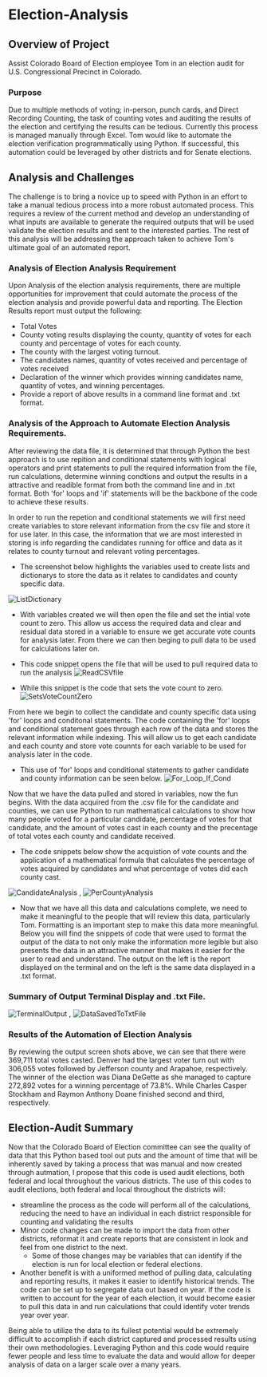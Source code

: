# Election-Analysis

## Overview of Project
Assist Colorado Board of Election employee Tom in an election audit for U.S. Congressional Precinct in Colorado.

### Purpose
Due to multiple methods of voting; in-person, punch cards, and Direct Recording Counting, the task of counting votes and auditing the results of the election and certifying the results can be tedious.  Currently this process is managed manually through Excel. Tom would like to automate the election verification programmatically using Python.  If successful, this automation could be leveraged by other districts and for Senate elections.

## Analysis and Challenges
The challenge is to bring a novice up to speed with Python in an effort to take a manual tedious process into a more robust automated process.  This requires a review of the current method and develop an understanding of what inputs are available to generate the required outputs that will be used validate the election results and sent to the interested parties. The rest of this analysis will be addressing the approach taken to achieve Tom's ultimate goal of an automated report.

### Analysis of Election Analysis Requirement

Upon Analysis of the election analysis requirements, there are multiple opportunities for improvement that could automate the process of the election analysis and provide powerful data and reporting.  The Election Results report must output the following: 

*  Total Votes
*  County voting results displaying the county, quantity of votes for each county and percentage of votes for each county. 
*  The county with the largest voting turnout.
*  The candidates names, quantity of votes received and percentage of votes received
*  Declaration of the winner which provides winning candidates name, quantity of votes, and winning percentages.
*  Provide a report of above results in a command line format and .txt format.

### Analysis of the Approach to Automate Election Analysis Requirements.
After reviewing the data file, it is determined that through Python the best approach is to use repition and conditional statements with logical operators and print statements to pull the required information from the file, run calculations, determine winning condtions and output the results in a attractive and readible format from both the command line and in .txt format.  Both 'for' loops and 'if' statements will be the backbone of the code to achieve these results. 

In order to run the repetion and conditional statements we will first need create variables to store relevant information from the csv file and store it for use later.  In this case, the information that we are most interested in storing is info regarding the candidates running for office and data as it relates to county turnout and relevant voting percentages.

*   The screenshot below highlights the variables used to create lists and dictionarys to store the data as it relates to candidates and county specific data.

![ListDictionary](Resources/ListDictionary.png)

*  With variables created we will then open the file and set the intial vote count to zero.  This allow us access the required data and clear and residual data stored in a variable to ensure we get accurate vote counts for analysis later. From there we can then beging to pull data to be used for calculations later on.

*  This code snippet opens the file that will be used to pull required data to run the analysis
![ReadCSVfile](Resources/ReadCSVfile.png)

*  While this snippet is the code that sets the vote count to zero.
![SetsVoteCountZero](Resources/SetsVoteCountZero.png)

From here we begin to collect the candidate and county specific data using 'for' loops and conditonal statements.  The code containing the 'for' loops and conditional statement goes through each row of the data and stores the relevant information while indexing.  This will allow us to get each candidate and each county and store vote counnts for each variable to be used for analysis later in the code.  

* This use of 'for' loops and conditional statements to gather candidate and county information can be seen below.
![For_Loop_If_Cond](Resources/For_Loop_If_Cond.png)

Now that we have the data pulled and stored in variables, now the fun begins.  With the data acquired from the .csv file for the candidate and counties, we can use Python to run mathematical calculations to show how many people voted for a particular candidate, percentage of votes for that candidate, and the amount of votes cast in each county and the precentage of total votes each county and candidate received.

* The code snippets below show the acquistion of vote counts and the application of a mathematical formula that calculates the percentage of votes acquired by candidates and what percentage of votes did each county cast.

![CandidateAnalysis](Resources/CandidateAnalysis.png) , ![PerCountyAnalysis](Resources/PerCountyAnalysis.png)

* Now that we have all this data and calculations complete, we need to make it meaningful to the people that will review this data, particularly Tom.  Formatting is an important step to make this data more meaningful.  Below you will find the snippets of code that were used to format the output of the data to not only make the information more legible but also presents the data in an attractive manner that makes it easier for the user to read and understand.  The output on the left is the report displayed on the terminal and on the left is the same data displayed in a .txt format.

### Summary of Output Terminal Display and .txt File.

![TerminalOutput](Resources/TerminalOutput.png) , ![DataSavedToTxtFile](Resources/DataSavedToTxtFile.png)

### Results of the Automation of Election Analysis

By reviewing the output screen shots above, we can see that there were 369,711 total votes casted.  Denver had the largest voter turn out with 306,055 votes followed by Jefferson county and Arapahoe, respectively.  The winner of the election was Diana DeGette as she managed to capture 272,892 votes for a winning percentage of 73.8%.  While Charles Casper Stockham and Raymon Anthony Doane finished second and third, respectively.

## Election-Audit Summary

Now that the Colorado Board of Election committee can see the quality of data that this Python based tool out puts and the amount of time that will be inherently saved by taking a process that was manual and now created through autmation, I propose that this code is used audit elections, both federal and local throughout the various districts.
The use of this codes to audit elections, both federal and local throughout the districts will:
 
 * streamline the process as the code will perform all of the calculations, reducing the need to have an individual in each district responsible for counting and validating the results
 * Minor code changes can be made to import the data from other districts, reformat it and create reports that are consistent in look and feel from one district to the next.
    * Some of those changes may be variables that can identify if the election is run for local election or federal elections.
 * Another benefit is with a uniformed method of pulling data, calculating and reporting results, it makes it easier to identify historical trends.  The code can be set up to segregate data out based on year. If the code is written to account for the year of each election, it would become easier to pull this data in and run calculations that could identify voter trends year over year.  

Being able to utilize the data to its fullest potential would be extremely difficult to accomplish if each district captured and processed results using their own methodologies. Leveraging Python and this code would require fewer people and less time to evaluate the data and would allow for deeper analysis of data on a larger scale over a many years.

